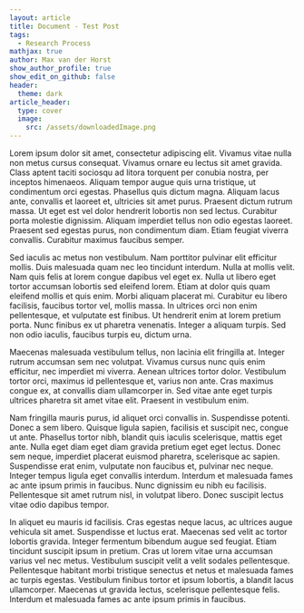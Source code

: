 ```yaml
---
layout: article
title: Document - Test Post
tags:
  - Research Process
mathjax: true
author: Max van der Horst
show_author_profile: true
show_edit_on_github: false
header:
  theme: dark
article_header:
  type: cover
  image:
    src: /assets/downloadedImage.png
---
```


Lorem ipsum dolor sit amet, consectetur adipiscing elit. Vivamus vitae nulla non metus cursus consequat. Vivamus ornare eu lectus sit amet gravida. Class aptent taciti sociosqu ad litora torquent per conubia nostra, per inceptos himenaeos. Aliquam tempor augue quis urna tristique, ut condimentum orci egestas. Phasellus quis dictum magna. Aliquam lacus ante, convallis et laoreet et, ultricies sit amet purus. Praesent dictum rutrum massa. Ut eget est vel dolor hendrerit lobortis non sed lectus. Curabitur porta molestie dignissim. Aliquam imperdiet tellus non odio egestas laoreet. Praesent sed egestas purus, non condimentum diam. Etiam feugiat viverra convallis. Curabitur maximus faucibus semper.

Sed iaculis ac metus non vestibulum. Nam porttitor pulvinar elit efficitur mollis. Duis malesuada quam nec leo tincidunt interdum. Nulla at mollis velit. Nam quis felis at lorem congue dapibus vel eget ex. Nulla ut libero eget tortor accumsan lobortis sed eleifend lorem. Etiam at dolor quis quam eleifend mollis et quis enim. Morbi aliquam placerat mi. Curabitur eu libero facilisis, faucibus tortor vel, mollis massa. In ultrices orci non enim pellentesque, et vulputate est finibus. Ut hendrerit enim at lorem pretium porta. Nunc finibus ex ut pharetra venenatis. Integer a aliquam turpis. Sed non odio iaculis, faucibus turpis eu, dictum urna.

Maecenas malesuada vestibulum tellus, non lacinia elit fringilla at. Integer rutrum accumsan sem nec volutpat. Vivamus cursus nunc quis enim efficitur, nec imperdiet mi viverra. Aenean ultrices tortor dolor. Vestibulum tortor orci, maximus id pellentesque et, varius non ante. Cras maximus congue ex, at convallis diam ullamcorper in. Sed vitae ante eget turpis ultrices pharetra sit amet vitae elit. Praesent in vestibulum enim.

Nam fringilla mauris purus, id aliquet orci convallis in. Suspendisse potenti. Donec a sem libero. Quisque ligula sapien, facilisis et suscipit nec, congue ut ante. Phasellus tortor nibh, blandit quis iaculis scelerisque, mattis eget ante. Nulla eget diam eget diam gravida pretium eget eget lectus. Donec sem neque, imperdiet placerat euismod pharetra, scelerisque ac sapien. Suspendisse erat enim, vulputate non faucibus et, pulvinar nec neque. Integer tempus ligula eget convallis interdum. Interdum et malesuada fames ac ante ipsum primis in faucibus. Nunc dignissim eu nibh eu facilisis. Pellentesque sit amet rutrum nisl, in volutpat libero. Donec suscipit lectus vitae odio dapibus tempor.

In aliquet eu mauris id facilisis. Cras egestas neque lacus, ac ultrices augue vehicula sit amet. Suspendisse et luctus erat. Maecenas sed velit ac tortor lobortis gravida. Integer fermentum bibendum augue sed feugiat. Etiam tincidunt suscipit ipsum in pretium. Cras ut lorem vitae urna accumsan varius vel nec metus. Vestibulum suscipit velit a velit sodales pellentesque. Pellentesque habitant morbi tristique senectus et netus et malesuada fames ac turpis egestas. Vestibulum finibus tortor et ipsum lobortis, a blandit lacus ullamcorper. Maecenas ut gravida lectus, scelerisque pellentesque felis. Interdum et malesuada fames ac ante ipsum primis in faucibus.
